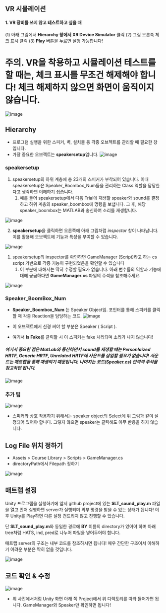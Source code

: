 ## VR 시뮬레이션
#### 1. VR 장비를 쓰지 않고 테스트하고 싶을 때
(1) 아래 그림에서 **Hierarchy 창에서 XR Device Simulator** 클릭
(2) 그림 오른쪽 체크 표시 클릭
(3) **Play** 버튼을 누르면 실행 가능합니다!

# 주의. VR을 착용하고 시뮬레이션 테스트를 할 때는, 체크 표시를 무조건 해제해야 합니다! 체크 해제하지 않으면 화면이 움직이지 않습니다.

![image](https://github.com/user-attachments/assets/d6a29fd1-0c18-4a68-9499-897269abc8ca)



## Hierarchy
- 프로그램 실행을 위한 스피커, 벽, 설치물 등 각종 오브젝트를 관리할 때 필요한 창입니다.
- 가장 중요한 오브젝트는 **speakersetup**입니다.
![image](https://github.com/user-attachments/assets/324126f6-b1c8-44cb-8bab-f908cb10482a)

### speakersetup
1. speakersetup의 하위 계층에 총 23개의 스피커가 부착되어 있습니다. 이때 speakersetup은 Speaker_Boombox_Num들을 관리하는 Class 역할을 담당한다고 생각하면 이해하기 쉽습니다. 
	1. 예를 들어 speakersetup에서 다음 Trial에 재생할 speaker와 sound를 결정하고 하위 계층의 speaker_boombox에 명령을 보냅니다. 그 후, 해당 speaker_boombox는 MATLAB과 송신하여 소리를 재생합니다.

![image](https://github.com/user-attachments/assets/182d436b-cf7b-4016-a43d-d7c29925414b)

2. **speakersetup**을 클릭하면 오른쪽에 아래 그림처럼 *inspector* 창이 나타납니다. 이를 활용해 오브젝트에 기능과 특성을 부여할 수 있습니다.

![image](https://github.com/user-attachments/assets/167a58f4-c4b1-4db9-860e-4faf948f7600)
1. speakersetup의 inspector를 확인하면 GameManager (Script)라고 하는 cs script 기반으로 각종 기능이 구현되었음을 확인할 수 있습니다
	1. 이 부분에 대해서는 딱히 수정할 필요가 없습니다. 아래 변수들의 역할과 기능에 대해 궁금하다면 **GameManager.cs** 파일의 주석을 참조해주세요.

![image](https://github.com/user-attachments/assets/d21599e2-d740-4575-b716-2eed0570150d)


### Speaker_BoomBox_Num
- **Speaker_Boombox_Num** 는 Speaker Object임. 포인터를 통해 스피커를 클릭할 때 각종 Reaction을 담당하는 코드.
![image](https://github.com/user-attachments/assets/06b9d121-7ab0-4387-a013-b02087fc7a40)

- 이 오브젝트에서 신경 써야 할 부분은 Speaker ( Script ). 
- 여기서 **Is Fake**를 클릭할 시 이 스피커는 fake 처리되며 소리가 나지 않습니다!
##### 여기서 중요한 점은 MatLab와 통신하면서 sound를 재생할 떄는 Personlaized HRTF, Generic HRTF, Unrelated HRTF에 사운드를 삽입할 필요가 없습니다! 사운드는 매트랩을 통해 재생되기 때문입니다. 나머지는 코드(Speaker.cs) 안의의 주석을 참고하면 됩니다. 
![image](https://github.com/user-attachments/assets/c92b1c33-2440-459e-8d32-23684e5babbc)

### 추가 팁
![image](https://github.com/user-attachments/assets/a973ce3c-1324-442b-8b50-33d9f06e0a83)
- 스피커와 상호 작용하기 위해서는 speaker object의 Select에 위 그림과 같이 설정되어 있어야 합니다. 그렇지 않으면 speaker는 클릭해도 아무 반응을 하지 않습니다.

## Log File 위치 정하기
- Assets > Course Library > Scripts > GameManager.cs
- directoryPath에서 Filepath 정하기

![image](https://github.com/user-attachments/assets/d0d75353-ff2b-4b29-8f45-d2b6b5e41514)
## 매트랩 설정
 Unity 프로그램을 실행하기에 앞서 github project에 있는 **SLT_sound_play.m** 파일을 열고 먼저 실행하면 server가 실행되며 외부 명령을 받을 수 있는 상태가 됩니다! 이후 Unity를 Play하면 다른 설정 건드리지 않고 진행할 수 있습니다.

단 **SLT_sound_play.m**와 동일한 경로에 **BY** 이름의 directory가 있어야 하며 아래 tree처럼 HATS,  ind, pred로 나누어 파일을 넣어두어야 합니다.

매트랩 server의 구조는 내부 코드를 참조하시면 됩니다! 매우 간단한 구조여서 이해하기 어려운 부분은 딱히 없을 것입니다.

![image](https://github.com/user-attachments/assets/16df352a-48d9-43df-85f8-978a8b7b2247)
## 코드 확인 & 수정
![image](https://github.com/user-attachments/assets/ea7c9604-48e1-4f63-84fe-526db9398fbb)
- 위 사진에서처럼 Unity 화면 아래 쪽 Project에서 위 디렉토리를 따라 들어가면 됩니다. GameManager와 Speaker만 확인하면 됩니다!






